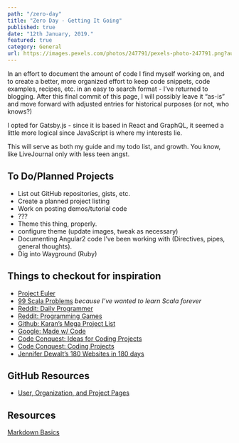 ```yaml
---
path: "/zero-day"
title: "Zero Day - Getting It Going"
published: true
date: "12th January, 2019."
featured: true
category: General
url: https://images.pexels.com/photos/247791/pexels-photo-247791.png?auto=compress&cs=tinysrgb&dpr=2&h=750&w=1260
---
```


In an effort to document the amount of code I find myself working on, and to create a better, more organized effort to keep code snippets, code examples, recipes, etc. in an easy to search format - I’ve returned to blogging. After this final commit of this page, I will possibly leave it “as-is” and move forward with adjusted entries for historical purposes (or not, who knows?)

I opted for Gatsby.js - since it is based in React and GraphQL, it seemed a little more logical since JavaScript is where my interests lie.

This will serve as both my guide and my todo list, and growth. You know, like LiveJournal only with less teen angst.

## To Do/Planned Projects

* List out GitHub repositories, gists, etc.
* Create a planned project listing
* Work on posting demos/tutorial code
* ???
* Theme this thing, properly.
* configure theme (update images, tweak as necessary)
* Documenting Angular2 code I’ve been working with (Directives, pipes, general thoughts).
* Dig into Wayground (Ruby)

## Things to checkout for inspiration

* [Project Euler](https://projecteuler.net/)
* [99 Scala Problems](http://aperiodic.net/phil/scala/s-99/) _because I’ve wanted to learn Scala forever_
* [Reddit: Daily Programmer](http://www.reddit.com/r/dailyprogrammer)
* [Reddit: Programming Games](http://www.reddit.com/r/programminggames)
* [Github: Karan’s Mega Project List](https://github.com/karan/Projects)
* [Google: Made w/ Code](https://www.madewithcode.com/projects)
* [Code Conquest: Ideas for Coding Projects](http://www.codeconquest.com/programming-projects/ideas-for-programming-projects/)
* [Code Conquest: Coding Projects](http://www.codeconquest.com/programming-projects/)
* [Jennifer Dewalt’s 180 Websites in 180 days](http://jenniferdewalt.com/index.html)

## GitHub Resources

* [User, Organization, and Project Pages](https://help.github.com/articles/user-organization-and-project-pages/)

## Resources

[Markdown Basics](https://github.com/adam-p/markdown-here/wiki/Markdown-Cheatsheet#links)